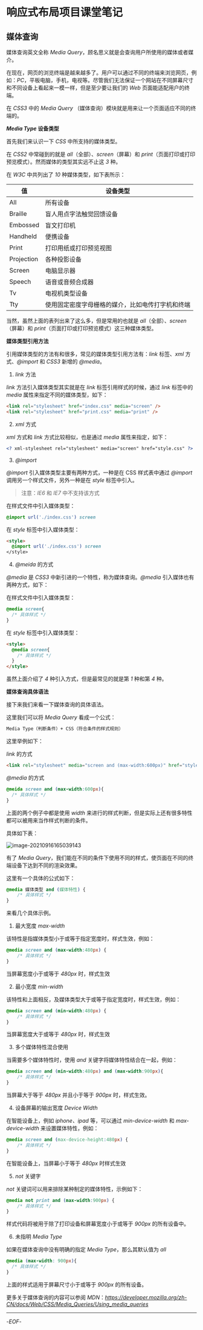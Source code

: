 # 响应式布局项目课堂笔记



## 媒体查询

媒体查询英文全称 *Media Query*，顾名思义就是会查询用户所使用的媒体或者媒介。



在现在，网页的浏览终端是越来越多了。用户可以通过不同的终端来浏览网页，例如：*PC*，平板电脑，手机，电视等。尽管我们无法保证一个网站在不同屏幕尺寸和不同设备上看起来一模一样，但是至少要让我们的 *Web* 页面能适配用户的终端。



在 *CSS3* 中的 *Media Query* （媒体查询）模块就是用来让一个页面适应不同的终端的。



***Media Type* 设备类型**



首先我们来认识一下 *CSS* 中所支持的媒体类型。



在 *CSS2* 中常碰到的就是 *all*（全部）、*screen*（屏幕）和 *print*（页面打印或打印预览模式）。然而媒体的类型其实远不止这 *3* 种。

在 *W3C* 中共列出了 *10* 种媒体类型，如下表所示：

| 值         | 设备类型                                         |
| ---------- | ------------------------------------------------ |
| All        | 所有设备                                         |
| Braille    | 盲人用点字法触觉回馈设备                         |
| Embossed   | 盲文打印机                                       |
| Handheld   | 便携设备                                         |
| Print      | 打印用纸或打印预览视图                           |
| Projection | 各种投影设备                                     |
| Screen     | 电脑显示器                                       |
| Speech     | 语音或音频合成器                                 |
| Tv         | 电视机类型设备                                   |
| Tty        | 使用固定密度字母栅格的媒介，比如电传打字机和终端 |

当然，虽然上面的表列出来了这么多，但是常用的也就是 *all*（全部）、*screen*（屏幕）和 *print*（页面打印或打印预览模式）这三种媒体类型。



**媒体类型引用方法**



引用媒体类型的方法有和很多，常见的媒体类型引用方法有：*link* 标签、*xml* 方式、*@import* 和 *CSS3* 新增的 *@media*。



1. *link* 方法

*link* 方法引入媒体类型其实就是在 *link* 标签引用样式的时候，通过 *link* 标签中的 *media* 属性来指定不同的媒体类型，如下：

```html
<link rel="stylesheet" href="index.css" media="screen" />
<link rel="stylesheet" href="print.css" media="print" />
```



2. *xml* 方式

*xml* 方式和 *link* 方式比较相似，也是通过 *media* 属性来指定，如下：

```xml
<? xml-stylesheet rel="stylesheet" media="screen" href="style.css" ?>
```



3. *@import*

*@import* 引入媒体类型主要有两种方式，一种是在 CSS 样式表中通过 *@import* 调用另一个样式文件，另外一种是在 *style* 标签中引入。

> 注意：*IE6* 和 *IE7* 中不支持该方式

在样式文件中引入媒体类型：

```css
@import url('./index.css') screen
```

在 *style* 标签中引入媒体类型：

```html
<style>
  @import url('./index.css') screen
</style>
```



4. *@meida* 的方式

*@media* 是 *CSS3* 中新引进的一个特性，称为媒体查询。*@media* 引入媒体也有两种方式，如下：

在样式文件中引入媒体类型：

```css
@media screen{
  /* 具体样式 */
}
```

在 *style* 标签中引入媒体类型：

```html
<style>
  @media screen{
    /* 具体样式 */
  }
</style>
```



虽然上面介绍了 *4* 种引入方式，但是最常见的就是第 *1* 种和第 *4* 种。



**媒体查询具体语法**



接下来我们来看一下媒体查询的具体语法。

这里我们可以将 *Media Query* 看成一个公式：

```markdown
Media Type（判断条件）+ CSS（符合条件的样式规则）
```

这里举例如下：

*link* 的方式

```html
<link rel="stylesheet" media="screen and (max-width:600px)" href="style.css" />
```

*@media* 的方式

```css
@meida screen and (max-width:600px){
  /* 具体样式 */
}
```

上面的两个例子中都是使用 *width* 来进行的样式判断，但是实际上还有很多特性都可以被用来当作样式判断的条件。

具体如下表：

![image-20210916165039143](https://xiejie-typora.oss-cn-chengdu.aliyuncs.com/2021-11-20-082958.png)

有了 *Media Query*，我们能在不同的条件下使用不同的样式，使页面在不同的终端设备下达到不同的渲染效果。

这里有一个具体的公式如下：

```css
@media 媒体类型 and (媒体特性) {
	/* 具体样式 */
}
```

来看几个具体示例。



1. 最大宽度 *max-width*

该特性是指媒体类型小于或等于指定宽度时，样式生效，例如：

```css
@media screen and (max-width:480px) {
	/* 具体样式 */
}
```

当屏幕宽度小于或等于 *480px* 时，样式生效



2. 最小宽度 *min-width*

该特性和上面相反，及媒体类型大于或等于指定宽度时，样式生效，例如：

```css
@media screen and (min-width:480px) {
	/* 具体样式 */
}
```

当屏幕宽度大于或等于 *480px* 时，样式生效



3. 多个媒体特性混合使用

当需要多个媒体特性时，使用 *and* 关键字将媒体特性结合在一起，例如：

```css
@media screen and (min-width:480px) and (max-width:900px){
	/* 具体样式 */
}
```

当屏幕大于等于 *480px* 并且小于等于 *900px* 时，样式生效。



4. 设备屏幕的输出宽度 *Device Width*

在智能设备上，例如 *iphone、ipad* 等，可以通过 *min-device-width* 和 *max-device-width* 来设置媒体特性，例如：

```css
@media screen and (max-device-height:480px) {
	/* 具体样式 */
}
```

在智能设备上，当屏幕小于等于 *480px* 时样式生效



5. *not* 关键字

*not* 关键词可以用来排除某种制定的媒体特性，示例如下：

```css
@media not print and (max-width:900px) {
	/* 具体样式 */
}
```

样式代码将被用于除了打印设备和屏幕宽度小于或等于 *900px* 的所有设备中。



6. 未指明 *Media Type*

如果在媒体查询中没有明确的指定 *Media Type*，那么其默认值为 *all*

```css
@media (max-width: 900px){
  /* 具体样式 */
}
```

上面的样式适用于屏幕尺寸小于或等于 *900px* 的所有设备。



更多关于媒体查询的内容可以参阅 *MDN*：*https://developer.mozilla.org/zh-CN/docs/Web/CSS/Media_Queries/Using_media_queries*



------



-*EOF*-